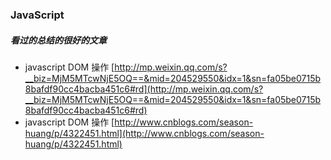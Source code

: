 ### JavaScript

##### 看过的总结的很好的文章

* javascript DOM 操作 [http://mp.weixin.qq.com/s?__biz=MjM5MTcwNjE5OQ==&mid=204529550&idx=1&sn=fa05be0715b8bafdf90cc4bacba451c6#rd](http://mp.weixin.qq.com/s?__biz=MjM5MTcwNjE5OQ==&mid=204529550&idx=1&sn=fa05be0715b8bafdf90cc4bacba451c6#rd)
* javascript DOM 操作 [http://www.cnblogs.com/season-huang/p/4322451.html](http://www.cnblogs.com/season-huang/p/4322451.html)